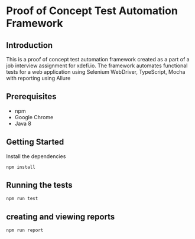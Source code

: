 # Proof of Concept Test Automation Framework

## Introduction

This is a proof of concept test automation framework created as a part of a job interview assignment for xdefi.io. The framework automates functional tests for a web application using Selenium WebDriver, TypeScript, Mocha with reporting using Allure

## Prerequisites

- npm
- Google Chrome
- Java 8

## Getting Started

Install the dependencies
 
``
npm install
``

## Running the tests

``
npm run test
``

## creating and viewing reports 
``
npm run report
``